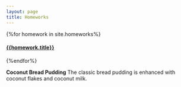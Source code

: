 ```yaml
---
layout: page
title: Homeworks
---
```



{%for homework in site.homeworks%}
<h4><a href="{{homework.url}}">{{homework.title}}</a></h4>
{%endfor%}



**Coconut Bread Pudding**
The classic bread pudding is enhanced with coconut flakes and coconut milk.

